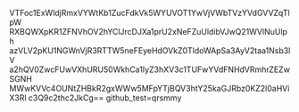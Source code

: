 VTFoc1ExWldjRmxVYWtKb1ZucFdkVk5WYUVOT1YwVjVWbTVzYVdGVVZqTlpW
RXBQWXpKR1ZFNVhOV2hYClJrcDJXa1prU2xNeFZuUldibVJwQ21WVlNuUlph
azVLV2pKU1NGWnVjR3RTTW5neFEyeHdOVkZ0TldoWApSa3AyV2taa1Nsb3lV
a2hQV0ZwcFUwVXhURU50WkhCa1IyZ3hXV3c1TUFwYVdFNHdVRmhrZEZwSGNH
MWwKVVc4OUNtZHBkR2gxWWw5MFpYTjBQV3htY25kaGJRbz0KZ2l0aHViX3Rl
c3Q9c2thc2JkCg==
github_test=qrsmmy
